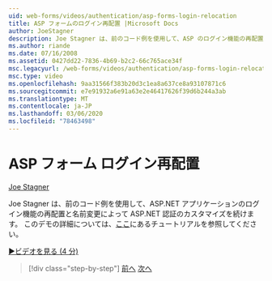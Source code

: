 ```yaml
---
uid: web-forms/videos/authentication/asp-forms-login-relocation
title: ASP フォームのログイン再配置 |Microsoft Docs
author: JoeStagner
description: Joe Stagner は、前のコード例を使用して、ASP のログイン機能の再配置と名前変更によって ASP.NET 認証のカスタマイズを続けます。N...
ms.author: riande
ms.date: 07/16/2008
ms.assetid: 0427dd22-7836-4b69-b2c2-66c765ace34f
msc.legacyurl: /web-forms/videos/authentication/asp-forms-login-relocation
msc.type: video
ms.openlocfilehash: 9aa31566f383b20d3c1ea8a637ce8a93107871c6
ms.sourcegitcommit: e7e91932a6e91a63e2e46417626f39d6b244a3ab
ms.translationtype: MT
ms.contentlocale: ja-JP
ms.lasthandoff: 03/06/2020
ms.locfileid: "78463498"
---
```

# <a name="asp-forms-login-relocation"></a>ASP フォーム ログイン再配置

[Joe Stagner](https://github.com/JoeStagner)

Joe Stagner は、前のコード例を使用して、ASP.NET アプリケーションのログイン機能の再配置と名前変更によって ASP.NET 認証のカスタマイズを続けます。 このデモの詳細については、[ここ](../../overview/older-versions-security/introduction/forms-authentication-configuration-and-advanced-topics-vb.md)にあるチュートリアルを参照してください。

[&#9654;ビデオを見る (4 分)](https://channel9.msdn.com/Blogs/ASP-NET-Site-Videos/asp-forms-login-relocation)

> [!div class="step-by-step"]
> [前へ](how-to-setup-and-use-cookie-less-authentication-in-an-aspnet-application.md)
> [次へ](forms-login-custom-key-configuration.md)
